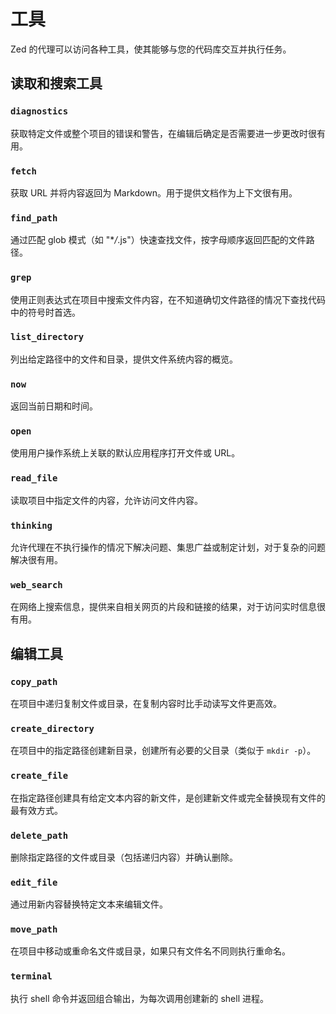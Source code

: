 # 工具

Zed 的代理可以访问各种工具，使其能够与您的代码库交互并执行任务。

## 读取和搜索工具

### `diagnostics`

获取特定文件或整个项目的错误和警告，在编辑后确定是否需要进一步更改时很有用。

### `fetch`

获取 URL 并将内容返回为 Markdown。用于提供文档作为上下文很有用。

### `find_path`

通过匹配 glob 模式（如 "\*_/_.js"）快速查找文件，按字母顺序返回匹配的文件路径。

### `grep`

使用正则表达式在项目中搜索文件内容，在不知道确切文件路径的情况下查找代码中的符号时首选。

### `list_directory`

列出给定路径中的文件和目录，提供文件系统内容的概览。

### `now`

返回当前日期和时间。

### `open`

使用用户操作系统上关联的默认应用程序打开文件或 URL。

### `read_file`

读取项目中指定文件的内容，允许访问文件内容。

### `thinking`

允许代理在不执行操作的情况下解决问题、集思广益或制定计划，对于复杂的问题解决很有用。

### `web_search`

在网络上搜索信息，提供来自相关网页的片段和链接的结果，对于访问实时信息很有用。

## 编辑工具

### `copy_path`

在项目中递归复制文件或目录，在复制内容时比手动读写文件更高效。

### `create_directory`

在项目中的指定路径创建新目录，创建所有必要的父目录（类似于 `mkdir -p`）。

### `create_file`

在指定路径创建具有给定文本内容的新文件，是创建新文件或完全替换现有文件的最有效方式。

### `delete_path`

删除指定路径的文件或目录（包括递归内容）并确认删除。

### `edit_file`

通过用新内容替换特定文本来编辑文件。

### `move_path`

在项目中移动或重命名文件或目录，如果只有文件名不同则执行重命名。

### `terminal`

执行 shell 命令并返回组合输出，为每次调用创建新的 shell 进程。
